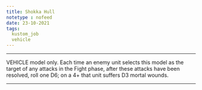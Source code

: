```yaml
---
title: Shokka Hull
notetype : nofeed
date: 23-10-2021
tags:
  kustom_job
  vehicle
---
```


---

VEHICLE model only. Each time an enemy unit selects this model as the target of any attacks in the Fight phase, after these attacks have been resolved, roll one D6; on a 4+ that unit suffers D3 mortal wounds.

---
